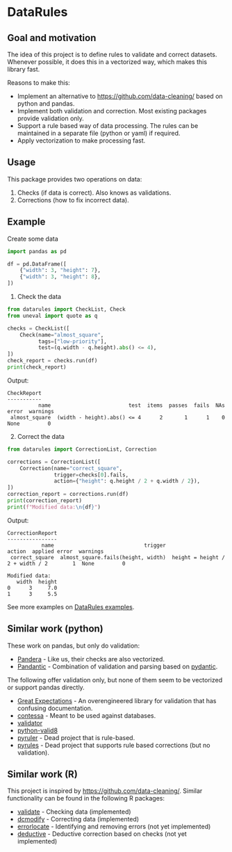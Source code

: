 # DataRules

## Goal and motivation

The idea of this project is to define rules to validate and correct datasets.
Whenever possible, it does this in a vectorized way, which makes this library fast.

Reasons to make this:
- Implement an alternative to https://github.com/data-cleaning/ based on python and pandas.
- Implement both validation and correction. Most existing packages provide validation only.
- Support a rule based way of data processing. The rules can be maintained in a separate file (python or yaml) if required.
- Apply vectorization to make processing fast.

## Usage

This package provides two operations on data:

1) Checks (if data is correct). Also knows as validations.
2) Corrections (how to fix incorrect data).

## Example

Create some data
```python
import pandas as pd

df = pd.DataFrame([
    {"width": 3, "height": 7},
    {"width": 3, "height": 8},
])
```

1. Check the data
```python
from datarules import CheckList, Check
from uneval import quote as q

checks = CheckList([
    Check(name="almost_square",
          tags=["low-priority"],
          test=(q.width - q.height).abs() <= 4),
])
check_report = checks.run(df)
print(check_report)
```

Output:
```
CheckReport
-----------
          name                         test  items  passes  fails  NAs error  warnings
 almost_square  (width - height).abs() <= 4      2       1      1    0  None         0
```

2. Correct the data
```python
from datarules import CorrectionList, Correction

corrections = CorrectionList([
    Correction(name="correct_square",
               trigger=checks[0].fails,
               action={"height": q.height / 2 + q.width / 2}),
])
correction_report = corrections.run(df)
print(correction_report)
print(f"Modified data:\n{df}")
```

Output:
```
CorrectionReport
----------------
           name                             trigger                           action  applied error  warnings
 correct_square  almost_square.fails(height, width)  height = height / 2 + width / 2        1  None         0

Modified data:
   width  height
0      3     7.0
1      3     5.5
```

See more examples on [DataRules examples](https://github.com/lverweijen/datarules/tree/main/examples).

## Similar work (python)

These work on pandas, but only do validation:

- [Pandera](https://pandera.readthedocs.io/en/stable/index.html) - Like us, their checks are also vectorized.
- [Pandantic](https://github.com/wesselhuising/pandantic) - Combination of validation and parsing based on [pydantic](https://docs.pydantic.dev/latest/).

The following offer validation only, but none of them seem to be vectorized or support pandas directly.

- [Great Expectations](https://github.com/great-expectations/great_expectations) - An overengineered library for validation that has confusing documentation.
- [contessa](https://github.com/kiwicom/contessa) - Meant to be used against databases.
- [validator](https://github.com/CSenshi/Validator)
- [python-valid8](https://github.com/smarie/python-valid8)
- [pyruler](https://github.com/danteay/pyruler) - Dead project that is rule-based.
- [pyrules](https://github.com/miraculixx/pyrules) - Dead project that supports rule based corrections (but no validation).

## Similar work (R)

This project is inspired by https://github.com/data-cleaning/.
Similar functionality can be found in the following R packages:

- [validate](https://github.com/data-cleaning/validate) - Checking data (implemented)
- [dcmodify](https://github.com/data-cleaning/dcmodify) - Correcting data (implemented)
- [errorlocate](https://github.com/data-cleaning/errorlocate) - Identifying and removing errors (not yet implemented)
- [deductive](https://github.com/data-cleaning/deductive) - Deductive correction based on checks (not yet implemented)
